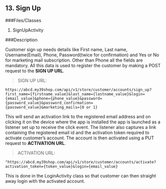 ## 13. Sign Up

###Files/Classes

1. SignUpActivity

###Description

Customer sign up needs details like First name, Last name, Username(Email), Phone, Password(twice for confirmation) and Yes or No for marketing mail subscription. Other than Phone all the fields are mandatory. All this data is used to register the customer by making a POST request to the **SIGN UP URL**.

>SIGN UP URL:

```API
https://abcd.my39shop.com/api/v1/store/customer/accounts/sign_up?first_name={firstname_value}&last_name={lastname_value}&login={email_value}&phone={phone_value}&password={password_value}&password_confirmation={password_value}&marketing_mails={0 or 1}
```

This will send an activation link to the registered email address and on clicking it on the device where the app is installed the app is launched as a listener set up to receive the click event. The listener also captures a link containing the registered email id and the activation token required to activate customer’s account.
The account is then activated using a PUT request to **ACTIVATION URL**.

>ACTIVATION URL:

```API
"https://abcd.my39shop.com/api/v1/store/customer/accounts/activate?activation_token={token_value}&login={email_value}
```

This is done in the LoginActivity class so that customer can then straight away login with the activated account. 